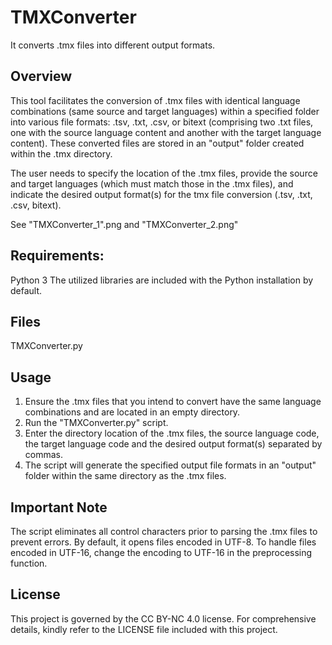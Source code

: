 # TMXConverter
It converts .tmx files into different output formats.

## Overview
This tool facilitates the conversion of .tmx files with identical language combinations (same source and target languages) within a specified folder into various file formats: .tsv, .txt, .csv, or bitext (comprising two .txt files, one with the source language content and another with the target language content). These converted files are stored in an "output" folder created within the .tmx directory.

The user needs to specify the location of the .tmx files, provide the source and target languages (which must match those in the .tmx files), and indicate the desired output format(s) for the tmx file conversion (.tsv, .txt, .csv, bitext).

See "TMXConverter_1".png and "TMXConverter_2.png"

## Requirements:
Python 3
The utilized libraries are included with the Python installation by default.

## Files
TMXConverter.py

## Usage
1. Ensure the .tmx files that you intend to convert have the same language combinations and are located in an empty directory.
2. Run the "TMXConverter.py" script.
3. Enter the directory location of the .tmx files, the source language code, the target language code and the desired output format(s) separated by commas.
4. The script will generate the specified output file formats in an "output" folder within the same directory as the .tmx files.

## Important Note
The script eliminates all control characters prior to parsing the .tmx files to prevent errors.
 By default, it opens files encoded in UTF-8. To handle files encoded in UTF-16, change the encoding to UTF-16 in the preprocessing function.

## License
This project is governed by the CC BY-NC 4.0 license. For comprehensive details, kindly refer to the LICENSE file included with this project.
